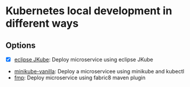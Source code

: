 # Kubernetes local development in different ways


## Options

- [x] [eclipse JKube](eclipse-jkube/README.md): Deploy microservice using eclipse JKube
- [minikube-vanilla](minikube-vanilla/README.md): Deploy a microservicee using minikube and kubectl
- [fmp](fmp/README.md):  Deploy microservice using fabric8 maven plugin


